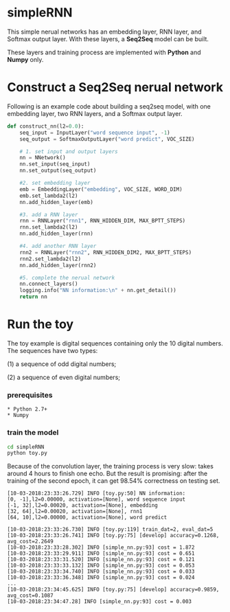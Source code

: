 # simpleRNN
This simple nerual networks has an embedding layer, RNN layer, and Softmax output layer. With these layers, 
a __Seq2Seq__ model can be built.

These layers and training process are implemented with __Python__ and __Numpy__ only.


# Construct a Seq2Seq nerual network

Following is an example code about building a seq2seq model, with one embedding layer, two RNN layers, 
and a Softmax output layer.


```python
def construct_nn(l2=0.0):
    seq_input = InputLayer("word sequence input", -1)
    seq_output = SoftmaxOutputLayer("word predict", VOC_SIZE)

    # 1. set input and output layers
    nn = NNetwork()
    nn.set_input(seq_input)
    nn.set_output(seq_output)

    #2. set embedding layer
    emb = EmbeddingLayer("embedding", VOC_SIZE, WORD_DIM)
    emb.set_lambda2(l2)
    nn.add_hidden_layer(emb)

    #3. add a RNN layer
    rnn = RNNLayer("rnn1", RNN_HIDDEN_DIM, MAX_BPTT_STEPS)
    rnn.set_lambda2(l2)
    nn.add_hidden_layer(rnn)

    #4. add another RNN layer
    rnn2 = RNNLayer("rnn2", RNN_HIDDEN_DIM2, MAX_BPTT_STEPS)
    rnn2.set_lambda2(l2)
    nn.add_hidden_layer(rnn2)

    #5. complete the nerual network
    nn.connect_layers()
    logging.info("NN information:\n" + nn.get_detail())
    return nn
```



# Run the toy
The toy example is digital sequences containing only the 10 digital numbers.
The sequences have two types: 

   (1) a sequence of odd digital numbers;
   
   (2) a sequence of even digital numbers;
   
### prerequisites
    * Python 2.7+
    * Numpy
    
### train the model
```bash
cd simpleRNN
python toy.py
```

Because of the convolution layer, the training process is very slow: takes around 4 hours to finish one echo. But the result is promising: after the training of the second epoch, it can get 98.54% correctness on testing set.
```console
[10-03-2018:23:33:26.729] INFO [toy.py:50] NN information:
[0, -1],l2=0.00000, activation=[None], word sequence input
[-1, 32],l2=0.00020, activation=[None], embedding
[32, 64],l2=0.00020, activation=[None], rnn1
[64, 10],l2=0.00000, activation=[None], word predict

[10-03-2018:23:33:26.730] INFO [toy.py:119] train_dat=2, eval_dat=5
[10-03-2018:23:33:26.741] INFO [toy.py:75] [develop] accuracy=0.1268, avg_cost=2.2649
[10-03-2018:23:33:28.302] INFO [simple_nn.py:93] cost = 1.872
[10-03-2018:23:33:29.911] INFO [simple_nn.py:93] cost = 0.651
[10-03-2018:23:33:31.520] INFO [simple_nn.py:93] cost = 0.121
[10-03-2018:23:33:33.132] INFO [simple_nn.py:93] cost = 0.053
[10-03-2018:23:33:34.740] INFO [simple_nn.py:93] cost = 0.033
[10-03-2018:23:33:36.348] INFO [simple_nn.py:93] cost = 0.024
...
[10-03-2018:23:34:45.625] INFO [toy.py:75] [develop] accuracy=0.9859, avg_cost=0.1087
[10-03-2018:23:34:47.28] INFO [simple_nn.py:93] cost = 0.003
```
